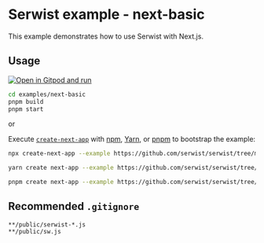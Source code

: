 # Serwist example - next-basic

This example demonstrates how to use Serwist with Next.js.

## Usage

[![Open in Gitpod and run](https://img.shields.io/badge/Open%20In-Gitpod.io-%231966D2?style=for-the-badge&logo=gitpod)](https://gitpod.io/#https://github.com/serwist/serwist/)

```bash
cd examples/next-basic
pnpm build
pnpm start
```

or

Execute [`create-next-app`](https://github.com/vercel/next.js/tree/canary/packages/create-next-app) with [npm](https://docs.npmjs.com/cli/init), [Yarn](https://yarnpkg.com/lang/en/docs/cli/create/), or [pnpm](https://pnpm.io) to bootstrap the example:

```bash
npx create-next-app --example https://github.com/serwist/serwist/tree/main/examples/next-basic my-app
```

```bash
yarn create next-app --example https://github.com/serwist/serwist/tree/main/examples/next-basic my-app
```

```bash
pnpm create next-app --example https://github.com/serwist/serwist/tree/main/examples/next-basic my-app
```

## Recommended `.gitignore`

```gitignore
**/public/serwist-*.js
**/public/sw.js
```
